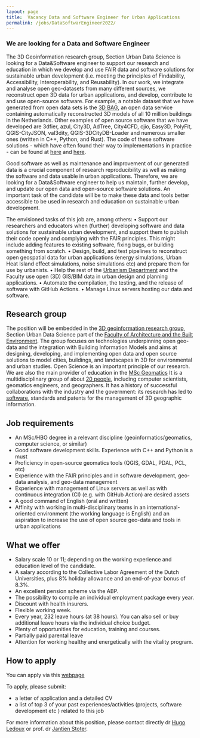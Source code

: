 ```yaml
---
layout: page
title:  Vacancy Data and Software Engineer for Urban Applications
permalink: /jobs/DataSoftwarEngineer2022/
---
```


### We are looking for a Data and Software Engineer
The 3D Geoinformation research group, Section Urban Data Science is looking for a Data&Software engineer to support our research and education in which we develop and use FAIR data and software solutions for sustainable urban development (i.e. meeting the principles of Findability, Accessibility, Interoperability, and Reusability).
In our work, we integrate and analyse open geo-datasets from many different sources, we reconstruct open 3D data for urban applications, and develop, contribute to and use open-source software.
For example, a notable dataset that we have generated from open data sets is the [3D BAG](www.3dbag.nl), an open data service containing automatically reconstructed 3D models of all 10 million buildings in the Netherlands.
Other examples of open source software that we have developed are 3dfier, azul, City3D, AdTree, City4CFD, cjio, Easy3D, PolyFit, QGIS-CityJSON, val3dity, QGIS-3DCityDB-Loader and numerous smaller ones (written in C++, Python, and Rust). 
The code of these software solutions - which have often found their way to implementations in practice - can be found at [here](https://3d.bk.tudelft.nl/code/) and [here](https://github.com/tudelft3d/).

Good software as well as maintenance and improvement of our generated data is a crucial component of research reproducibility as well as making the software and data usable in urban applications. Therefore, we are looking for a Data&Software engineer to help us maintain, further develop, and update our open data and open-source software solutions. An important task of the candidate will be to make these data and tools better accessible to be used in research and education on sustainable urban development. 

The envisioned tasks of this job are, among others:
• Support our researchers and educators when (further) developing software and data solutions for sustainable urban development, and support them to publish their code openly and complying with the FAIR principles.
This might include adding features to existing software, fixing bugs, or building something from scratch.
• Design, build, and test pipelines to reconstruct open geospatial data for urban applications (energy simulations, Urban Heat Island effect simulations, noise simulations etc) and prepare them for use by urbanists.
• Help the rest of the [Urbanism Department](http://urbanism.tudelft.nl/) and the Faculty use open (3D) GIS/BIM data in urban design and planning applications.
• Automate the compilation, the testing, and the release of software with GitHub Actions.
• Manage Linux servers hosting our data and software.
 
## Research group

The position will be embedded in the [3D geoinformation research group](https://3d.bk.tudelft.nl), Section Urban Data Science part of the [Faculty of Architecture and the Built Environment](https://www.tudelft.nl/en/architecture-and-the-built-environment).
The group focuses on technologies underpinning open geo-data and the integration with Building Information Models and aims at designing, developing, and implementing open data and open source solutions to model cities, buildings, and landscapes in 3D for environmental and urban studies.
Open Science is an important principle of our research.
We are also the main provider of education in the [MSc Geomatics](https://geomatics.tudelft.nl)
It is a multidisciplinary group of about [20 people](https://3d.bk.tudelft.nl/about/#people), including computer scientists, geomatics engineers, and geographers.
It has a history of successful collaborations with the industry and the government: its research has led to [software](https://github.com/tudelft3d), standards and patents for the management of 3D geographic information.


## Job requirements
- An MSc/HBO degree in a relevant discipline (geoinformatics/geomatics, computer science, or similar)
- Good software development skills. Experience with C++ and Python is a must
- Proficiency in open-source geomatics tools (QGIS, GDAL, PDAL, PCL, etc)
- Experience with the FAIR principles and in software development, geo-data analysis, and geo-data management
- Experience with management of Linux servers as well as with continuous integration (CI) (e.g. with GitHub Action) are desired assets
- A good command of English (oral and written)
- Affinity with working in multi-disciplinary teams in an international-oriented environment (the working language is English) and an aspiration to increase the use of open source geo-data and tools in urban applications

## What we offer
- Salary scale 10 or 11; depending on the working experience and education level of the candidate.
- A salary according to the Collective Labor Agreement of the Dutch Universities, plus 8% holiday allowance and an end-of-year bonus of 8.3%.
- An excellent pension scheme via the ABP.
- The possibility to compile an individual employment package every year.
- Discount with health insurers.
- Flexible working week.
- Every year, 232 leave hours (at 38 hours). You can also sell or buy additional leave hours via the individual choice budget.
- Plenty of opportunities for education, training and courses.
- Partially paid parental leave
- Attention for working healthy and energetically with the vitality program.


## How to apply

<!-- <div class="alert alert-info" role="alert">
Deadline to apply is 23rd of October 2022.
</div> -->

You can apply via this [webpage](https://www.tudelft.nl/over-tu-delft/werken-bij-tu-delft/vacatures/details?jobId=8465&jobTitle=Data%20and%20Software%20Engineer%20for%20Urban%20Applications)

To apply, please submit:
- a letter of application and a detailed CV
- a list of top 3 of your past experiences/activities (projects, software development etc ) related to this job

For more information about this position, please contact directly dr [Hugo Ledoux](h.ledoux@tudelft.nl) or prof. dr [Jantien Stoter](j.e.stoter@tudelft.nl).
